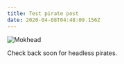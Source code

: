 ```yaml
---
title: Test pirate post
date: 2020-04-08T04:48:09.156Z
---
```

![Mokhead](/uploads/2019-08-26-13_19_11-window.png "Mokhead")

Check back soon for headless pirates.
